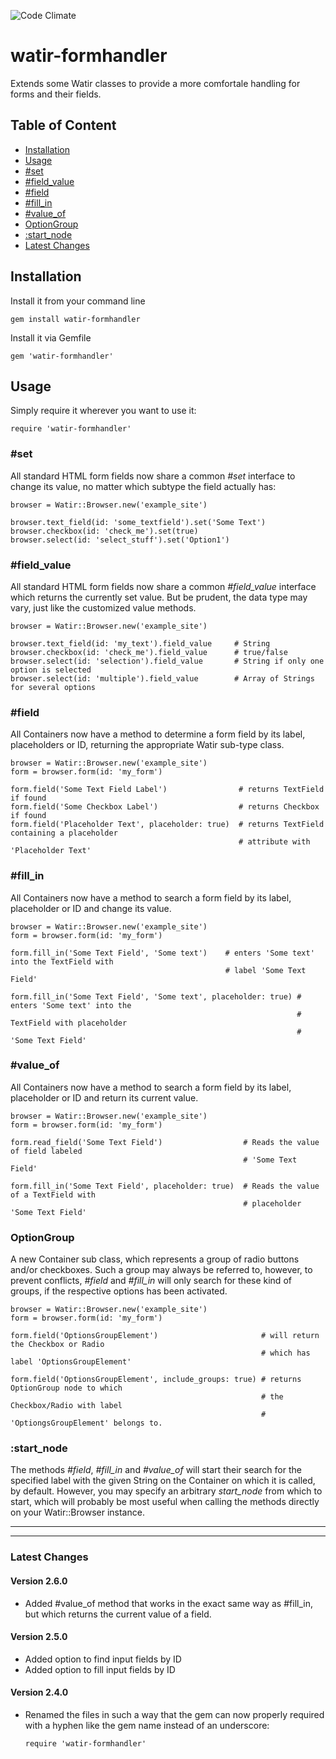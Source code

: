 ![Code Climate](https://codeclimate.com/github/Dervol03/watir-formhandler/badges/gpa.svg)

watir-formhandler
=================

Extends some Watir classes to provide a more comfortale handling for forms and their fields.


## Table of Content

 * [Installation](#installation)
 * [Usage](#usage)
 * [#set](#set)
 * [#field_value](#field_value)
 * [#field](#field)
 * [#fill_in](#fill_in)
 * [#value_of](#value_of)
 * [OptionGroup](#optiongroup)
 * [:start_node](#start_node)
 * [Latest Changes](#latest-changes)


## Installation

Install it from your command line

    gem install watir-formhandler

Install it via Gemfile

    gem 'watir-formhandler'


## Usage

Simply require it wherever you want to use it:

    require 'watir-formhandler'


### #set

All standard HTML form fields now share a common _#set_ interface to change its value, no matter
which subtype the field actually has:

    browser = Watir::Browser.new('example_site')

    browser.text_field(id: 'some_textfield').set('Some Text')
    browser.checkbox(id: 'check_me').set(true)
    browser.select(id: 'select_stuff').set('Option1')


### #field_value

All standard HTML form fields now share a common _#field_value_ interface which returns the
currently set value. But be prudent, the data type may vary, just like the customized value methods.

    browser = Watir::Browser.new('example_site')

    browser.text_field(id: 'my_text').field_value     # String
    browser.checkbox(id: 'check_me').field_value      # true/false
    browser.select(id: 'selection').field_value       # String if only one option is selected
    browser.select(id: 'multiple').field_value        # Array of Strings for several options


### #field

All Containers now have a method to determine a form field by its label, placeholders or ID,
returning the appropriate Watir sub-type class.

    browser = Watir::Browser.new('example_site')
    form = browser.form(id: 'my_form')

    form.field('Some Text Field Label')                # returns TextField if found
    form.field('Some Checkbox Label')                  # returns Checkbox if found
    form.field('Placeholder Text', placeholder: true)  # returns TextField containing a placeholder
                                                       # attribute with 'Placeholder Text'


### #fill_in

All Containers now have a method to search a form field by its label, placeholder or ID and
change its value.

    browser = Watir::Browser.new('example_site')
    form = browser.form(id: 'my_form')

    form.fill_in('Some Text Field', 'Some text')    # enters 'Some text' into the TextField with
                                                    # label 'Some Text Field'

    form.fill_in('Some Text Field', 'Some text', placeholder: true) # enters 'Some text' into the
                                                                    # TextField with placeholder
                                                                    # 'Some Text Field'

### #value_of

All Containers now have a method to search a form field by its label, placeholder or ID and return
its current value.

    browser = Watir::Browser.new('example_site')
    form = browser.form(id: 'my_form')

    form.read_field('Some Text Field')                  # Reads the value of field labeled
                                                        # 'Some Text Field'

    form.fill_in('Some Text Field', placeholder: true)  # Reads the value of a TextField with
                                                        # placeholder 'Some Text Field'


### OptionGroup

A new Container sub class, which represents a group of radio buttons and/or checkboxes. Such a group
may always be referred to, however, to prevent conflicts, _#field_ and _#fill_in_ will only search
for these kind of groups, if the respective options has been activated.

    browser = Watir::Browser.new('example_site')
    form = browser.form(id: 'my_form')

    form.field('OptionsGroupElement')                       # will return the Checkbox or Radio
                                                            # which has label 'OptionsGroupElement'

    form.field('OptionsGroupElement', include_groups: true) # returns OptionGroup node to which
                                                            # the Checkbox/Radio with label
                                                            # 'OptiongsGroupElement' belongs to.



### :start_node

The methods _#field_, _#fill_in_ and _#value_of_ will start their search for the specified label
with the given String on the Container on which it is called, by default. However, you may specify
an arbitrary _start_node_ from which to start, which will probably be most useful when calling the
methods directly on your Watir::Browser instance.

---

---

### Latest Changes

#### Version 2.6.0

* Added #value_of method that works in the exact same way as #fill_in, but which returns the
current value of a field.

#### Version 2.5.0

* Added option to find input fields by ID
* Added option to fill input fields by ID

#### Version 2.4.0

* Renamed the files in such a way that the gem can now properly required with a hyphen like the
  gem name instead of an underscore:

      require 'watir-formhandler'